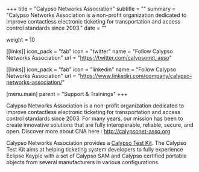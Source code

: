 +++
title = "Calypso Networks Association"
subtitle = ""
summary = "Calypso Networks Association is a non-profit organization dedicated to improve contactless electronic ticketing for transportation and access control standards since 2003."
date = ""

weight = 10

[[links]]
icon_pack = "fab"
icon = "twitter"
name = "Follow Calypso Networks Association"
url = "https://twitter.com/calypsonet_asso"

[[links]]
icon_pack = "fab"
icon = "linkedin"
name = "Follow Calypso Networks Association"
url = "https://www.linkedin.com/company/calypso-networks-association/"

[menu.main]
    parent = "Support & Trainings"
+++

Calypso Networks Association is a non-profit organization dedicated to improve contactless 
electronic ticketing for transportation and access control standards since 2003. 
For many years, our mission has been to create innovative solutions that are fully 
interoperable, reliable, secure, and open. 
Discover more about CNA here : http://calypsonet-asso.org

Calypso Networks Association provides a [Calypso Test Kit](https://www.calypsonet-asso.org/content/calypso-test-kit).
The Calypso Test Kit aims at helping ticketing system developers to fully experience 
Eclipse Keyple with a set of Calypso SAM and Calypso certified portable objects from 
several manufacturers in various configurations. 
